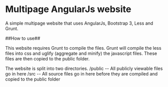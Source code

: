 Multipage AngularJs website
===============

A simple multipage website that uses AngularJs, Bootstrap 3, Less and Grunt.

##How to use##

This website requires Grunt to compile the files. Grunt will compile the less files into css and uglify (aggregate and minify) the javascript files. These files are then copied to the public folder.

The website is split into two directories.
/public -- All publicly viewable files go in here
/src -- All source files go in here before they are compiled and copied to the public folder

